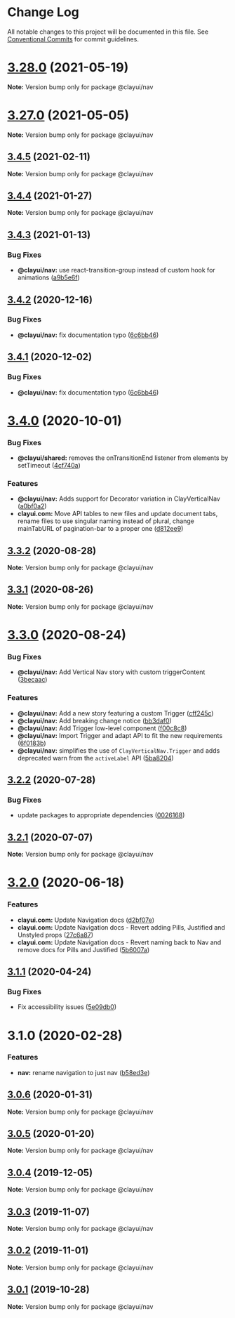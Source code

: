 # Change Log

All notable changes to this project will be documented in this file.
See [Conventional Commits](https://conventionalcommits.org) for commit guidelines.

# [3.28.0](https://github.com/liferay/clay/compare/v3.27.0...v3.28.0) (2021-05-19)

**Note:** Version bump only for package @clayui/nav

# [3.27.0](https://github.com/liferay/clay/compare/v3.26.0...v3.27.0) (2021-05-05)

**Note:** Version bump only for package @clayui/nav

## [3.4.5](https://github.com/liferay/clay/compare/@clayui/nav@3.4.4...@clayui/nav@3.4.5) (2021-02-11)

**Note:** Version bump only for package @clayui/nav

## [3.4.4](https://github.com/liferay/clay/compare/@clayui/nav@3.4.3...@clayui/nav@3.4.4) (2021-01-27)

**Note:** Version bump only for package @clayui/nav

## [3.4.3](https://github.com/liferay/clay/compare/@clayui/nav@3.4.2...@clayui/nav@3.4.3) (2021-01-13)

### Bug Fixes

-   **@clayui/nav:** use react-transition-group instead of custom hook for animations ([a9b5e6f](https://github.com/liferay/clay/commit/a9b5e6f))

## [3.4.2](https://github.com/liferay/clay/compare/@clayui/nav@3.4.0...@clayui/nav@3.4.2) (2020-12-16)

### Bug Fixes

-   **@clayui/nav:** fix documentation typo ([6c6bb46](https://github.com/liferay/clay/commit/6c6bb46))

## [3.4.1](https://github.com/liferay/clay/compare/@clayui/nav@3.4.0...@clayui/nav@3.4.1) (2020-12-02)

### Bug Fixes

-   **@clayui/nav:** fix documentation typo ([6c6bb46](https://github.com/liferay/clay/commit/6c6bb46))

# [3.4.0](https://github.com/liferay/clay/compare/@clayui/nav@3.3.2...@clayui/nav@3.4.0) (2020-10-01)

### Bug Fixes

-   **@clayui/shared:** removes the onTransitionEnd listener from elements by setTimeout ([4cf740a](https://github.com/liferay/clay/commit/4cf740a))

### Features

-   **@clayui/nav:** Adds support for Decorator variation in ClayVerticalNav ([a0bf0a2](https://github.com/liferay/clay/commit/a0bf0a2))
-   **clayui.com:** Move API tables to new files and update document tabs, rename files to use singular naming instead of plural, change mainTabURL of pagination-bar to a proper one ([d812ee9](https://github.com/liferay/clay/commit/d812ee9))

## [3.3.2](https://github.com/liferay/clay/compare/@clayui/nav@3.3.1...@clayui/nav@3.3.2) (2020-08-28)

**Note:** Version bump only for package @clayui/nav

## [3.3.1](https://github.com/liferay/clay/compare/@clayui/nav@3.3.0...@clayui/nav@3.3.1) (2020-08-26)

**Note:** Version bump only for package @clayui/nav

# [3.3.0](https://github.com/liferay/clay/compare/@clayui/nav@3.2.2...@clayui/nav@3.3.0) (2020-08-24)

### Bug Fixes

-   **@clayui/nav:** Add Vertical Nav story with custom triggerContent ([3becaac](https://github.com/liferay/clay/commit/3becaac))

### Features

-   **@clayui/nav:** Add a new story featuring a custom Trigger ([cff245c](https://github.com/liferay/clay/commit/cff245c))
-   **@clayui/nav:** Add breaking change notice ([bb3daf0](https://github.com/liferay/clay/commit/bb3daf0))
-   **@clayui/nav:** Add Trigger low-level component ([f00c8c8](https://github.com/liferay/clay/commit/f00c8c8))
-   **@clayui/nav:** Import Trigger and adapt API to fit the new requirements ([6f0183b](https://github.com/liferay/clay/commit/6f0183b))
-   **@clayui/nav:** simplifies the use of `ClayVerticalNav.Trigger` and adds deprecated warn from the `activeLabel` API ([5ba8204](https://github.com/liferay/clay/commit/5ba8204))

## [3.2.2](https://github.com/liferay/clay/compare/@clayui/nav@3.2.1...@clayui/nav@3.2.2) (2020-07-28)

### Bug Fixes

-   update packages to appropriate dependencies ([0026168](https://github.com/liferay/clay/commit/0026168))

## [3.2.1](https://github.com/liferay/clay/compare/@clayui/nav@3.2.0...@clayui/nav@3.2.1) (2020-07-07)

**Note:** Version bump only for package @clayui/nav

# [3.2.0](https://github.com/liferay/clay/compare/@clayui/nav@3.1.1...@clayui/nav@3.2.0) (2020-06-18)

### Features

-   **clayui.com:** Update Navigation docs ([d2bf07e](https://github.com/liferay/clay/commit/d2bf07e))
-   **clayui.com:** Update Navigation docs - Revert adding Pills, Justified and Unstyled props ([27c6a87](https://github.com/liferay/clay/commit/27c6a87))
-   **clayui.com:** Update Navigation docs - Revert naming back to Nav and remove docs for Pills and Justified ([5b6007a](https://github.com/liferay/clay/commit/5b6007a))

## [3.1.1](https://github.com/liferay/clay/compare/@clayui/nav@3.1.0...@clayui/nav@3.1.1) (2020-04-24)

### Bug Fixes

-   Fix accessibility issues ([5e09db0](https://github.com/liferay/clay/commit/5e09db0))

# 3.1.0 (2020-02-28)

### Features

-   **nav:** rename navigation to just nav ([b58ed3e](https://github.com/liferay/clay/commit/b58ed3e))

## [3.0.6](https://github.com/liferay/clay/tree/master/packages/clay-nav/compare/@clayui/nav@3.0.3...@clayui/nav@3.0.6) (2020-01-31)

**Note:** Version bump only for package @clayui/nav

## [3.0.5](https://github.com/liferay/clay/tree/master/packages/clay-nav/compare/@clayui/nav@3.0.3...@clayui/nav@3.0.5) (2020-01-20)

**Note:** Version bump only for package @clayui/nav

## [3.0.4](https://github.com/liferay/clay/tree/master/packages/clay-nav/compare/@clayui/nav@3.0.3...@clayui/nav@3.0.4) (2019-12-05)

**Note:** Version bump only for package @clayui/nav

## [3.0.3](https://github.com/liferay/clay/tree/master/packages/clay-nav/compare/@clayui/nav@3.0.2...@clayui/nav@3.0.3) (2019-11-07)

**Note:** Version bump only for package @clayui/nav

## [3.0.2](https://github.com/liferay/clay/tree/master/packages/clay-nav/compare/@clayui/nav@3.0.1...@clayui/nav@3.0.2) (2019-11-01)

**Note:** Version bump only for package @clayui/nav

## [3.0.1](https://github.com/liferay/clay/tree/master/packages/clay-nav/compare/@clayui/nav@3.0.0...@clayui/nav@3.0.1) (2019-10-28)

**Note:** Version bump only for package @clayui/nav
